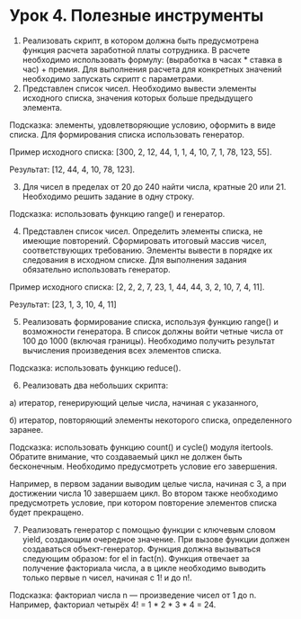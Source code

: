 # Урок 4. Полезные инструменты

1. Реализовать скрипт, в котором должна быть предусмотрена функция расчета заработной платы сотрудника. В расчете необходимо использовать формулу: (выработка в часах * ставка в час) + премия. Для выполнения расчета для конкретных значений необходимо запускать скрипт с параметрами.
2. Представлен список чисел. Необходимо вывести элементы исходного списка, значения которых больше предыдущего элемента.

Подсказка: элементы, удовлетворяющие условию, оформить в виде списка. Для формирования списка использовать генератор.

Пример исходного списка: [300, 2, 12, 44, 1, 1, 4, 10, 7, 1, 78, 123, 55].

Результат: [12, 44, 4, 10, 78, 123].

3. Для чисел в пределах от 20 до 240 найти числа, кратные 20 или 21. Необходимо решить задание в одну строку.

Подсказка: использовать функцию range() и генератор.

4. Представлен список чисел. Определить элементы списка, не имеющие повторений. Сформировать итоговый массив чисел, соответствующих требованию. Элементы вывести в порядке их следования в исходном списке. Для выполнения задания обязательно использовать генератор.

Пример исходного списка: [2, 2, 2, 7, 23, 1, 44, 44, 3, 2, 10, 7, 4, 11].

Результат: [23, 1, 3, 10, 4, 11]

5. Реализовать формирование списка, используя функцию range() и возможности генератора. В список должны войти четные числа от 100 до 1000 (включая границы). Необходимо получить результат вычисления произведения всех элементов списка.

Подсказка: использовать функцию reduce().

6. Реализовать два небольших скрипта:

а) итератор, генерирующий целые числа, начиная с указанного,

б) итератор, повторяющий элементы некоторого списка, определенного заранее.

Подсказка: использовать функцию count() и cycle() модуля itertools. Обратите внимание, что создаваемый цикл не должен быть бесконечным. Необходимо предусмотреть условие его завершения.

Например, в первом задании выводим целые числа, начиная с 3, а при достижении числа 10 завершаем цикл. Во втором также необходимо предусмотреть условие, при котором повторение элементов списка будет прекращено.

7. Реализовать генератор с помощью функции с ключевым словом yield, создающим очередное значение. При вызове функции должен создаваться объект-генератор. Функция должна вызываться следующим образом: for el in fact(n). Функция отвечает за получение факториала числа, а в цикле необходимо выводить только первые n чисел, начиная с 1! и до n!.

Подсказка: факториал числа n — произведение чисел от 1 до n. Например, факториал четырёх 4! = 1 * 2 * 3 * 4 = 24.
